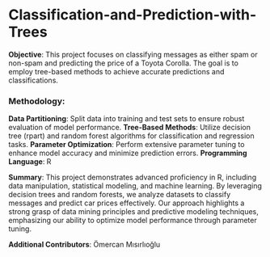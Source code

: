 # Classification-and-Prediction-with-Trees

**Objective**: This project focuses on classifying messages as either spam or non-spam and predicting the price of a Toyota Corolla. The goal is to employ tree-based methods to achieve accurate predictions and classifications.

### Methodology:

**Data Partitioning**: Split data into training and test sets to ensure robust evaluation of model performance.
**Tree-Based Methods**: Utilize decision tree (rpart) and random forest algorithms for classification and regression tasks.
**Parameter Optimization**: Perform extensive parameter tuning to enhance model accuracy and minimize prediction errors.
**Programming Language**: R

**Summary**: This project demonstrates advanced proficiency in R, including data manipulation, statistical modeling, and machine learning. By leveraging decision trees and random forests, we analyze datasets to classify messages and predict car prices effectively. Our approach highlights a strong grasp of data mining principles and predictive modeling techniques, emphasizing our ability to optimize model performance through parameter tuning.

**Additional Contributors**: Ömercan Mısırlıoğlu
